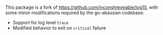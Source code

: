 This package is a fork of https://github.com/inconshreveable/log15, with some
minor modifications required by the go-abassian codebase:

 * Support for log level `trace`
 * Modified behavior to exit on `critical` failure
